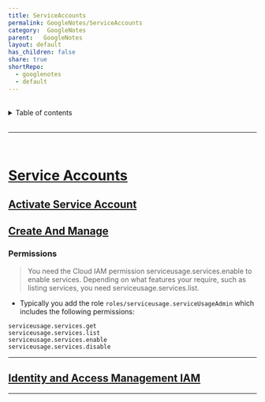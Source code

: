 ```yaml
---  
title: ServiceAccounts    
permalink: GoogleNotes/ServiceAccounts    
category:  GoogleNotes    
parent:   GoogleNotes    
layout: default    
has_children: false    
share: true    
shortRepo:    
  - googlenotes    
  - default              
---  
```

    
    
<br/>              
    
<details markdown="block">                    
<summary>                    
Table of contents                    
</summary>                    
{: .text-delta }                    
1. TOC                    
{:toc}                    
</details>                    
    
<br/>                    
    
***                    
    
<br/>    
    
# [Service Accounts](https://cloud.google.com/sdk/gcloud/reference/iam/service-accounts/set-iam-policy)    
    
## [Activate Service Account](https://cloud.google.com/sdk/gcloud/reference/auth/activate-service-account)    
    
## [Create And Manage](https://cloud.google.com/iam/docs/creating-managing-service-accounts)    
    
### Permissions    
    
> You need the Cloud IAM permission serviceusage.services.enable to enable services. Depending on what features your require, such as listing services, you need serviceusage.services.list.    
    
- Typically you add the role ``` roles/serviceusage.serviceUsageAdmin ``` which includes the following permissions:    
    
```    
serviceusage.services.get    
serviceusage.services.list    
serviceusage.services.enable    
serviceusage.services.disable    
```    
    
***    
    
## [Identity and Access Management IAM](https://cloud.google.com/iam/docs/roles-overview)    
    
***